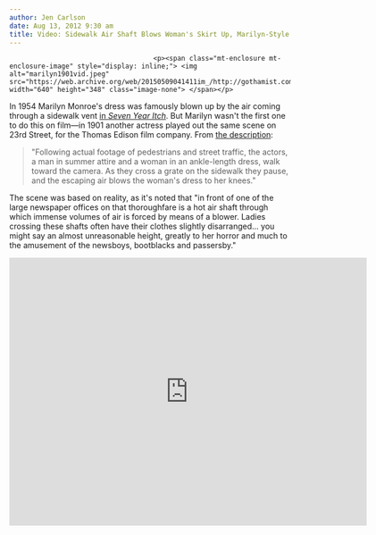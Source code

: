 ```yaml
---
author: Jen Carlson
date: Aug 13, 2012 9:30 am
title: Video: Sidewalk Air Shaft Blows Woman's Skirt Up, Marilyn-Style... In 1901
---
```


	
										<p><span class="mt-enclosure mt-enclosure-image" style="display: inline;"> <img alt="marilyn1901vid.jpeg" src="https://web.archive.org/web/20150509041411im_/http://gothamist.com/attachments/arts_jen/marilyn1901vid.jpeg" width="640" height="348" class="image-none"> </span></p>

<p>In 1954 Marilyn Monroe&apos;s dress was famously blown up by the air coming through a sidewalk vent <a href="https://web.archive.org/web/20150509041411/http://gothamist.com/2010/02/06/movie_flashback.php#photo-1">in <em>Seven Year Itch</em></a>. But Marilyn wasn&apos;t the first one to do this on film&#x2014;in 1901 another actress played out the same scene on 23rd Street, for the Thomas Edison film company. From <a href="https://web.archive.org/web/20150509041411/http://memory.loc.gov/cgi-bin/query/h?ammem/papr:@field(NUMBER+@band(lcmp002+m2a36374))">the description</a>:</p><blockquote>&quot;Following actual footage of pedestrians and street traffic, the actors, a man in summer attire and a woman in an ankle-length dress, walk toward the camera. As they cross a grate on the sidewalk they pause, and the escaping air blows the woman&apos;s dress to her knees.&quot;</blockquote>The scene was based on reality, as it&apos;s noted that &quot;in front of one of the large newspaper offices on that thoroughfare is a hot air shaft through which immense volumes of air is forced by means of a blower. Ladies crossing these shafts often have their clothes slightly disarranged... you might say an almost unreasonable height, greatly to her horror and much to the amusement of the newsboys, bootblacks and passersby.&quot;<p></p>

<p><iframe width="640" height="480" src="https://web.archive.org/web/20150509041411if_/http://www.youtube.com/embed/P8oi6HPwo3k" frameborder="0" allowfullscreen></iframe></p>					
										
									
				